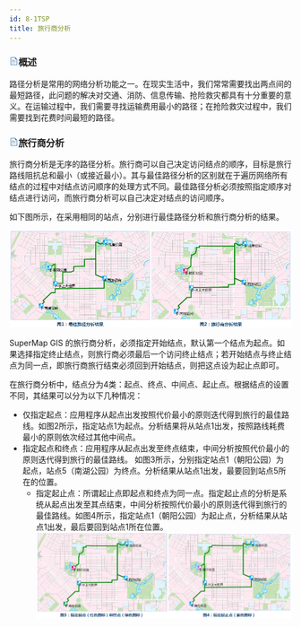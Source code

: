 ```yaml
---
id: 8-1TSP
title: 旅行商分析
---
```

### ![](../img/read.gif)概述

路径分析是常用的网络分析功能之一。在现实生活中，我们常常需要找出两点间的最短路径，此问题的解决对交通、消防、信息传输、抢险救灾都具有十分重要的意义。在运输过程中，我们需要寻找运输费用最小的路径；在抢险救灾过程中，我们需要找到花费时间最短的路径。

### ![](../img/read.gif)旅行商分析

旅行商分析是无序的路径分析。旅行商可以自己决定访问结点的顺序，目标是旅行路线阻抗总和最小（或接近最小）。其与最佳路径分析的区别就在于遍历网络所有结点的过程中对结点访问顺序的处理方式不同。最佳路径分析必须按照指定顺序对结点进行访问，而旅行商分析可以自己决定对结点的访问顺序。

如下图所示，在采用相同的站点，分别进行最佳路径分析和旅行商分析的结果。

![](img/PathAnalystResult.png) 
  
SuperMap GIS 的旅行商分析，必须指定开始结点，默认第一个结点为起点。如果选择指定终止结点，则旅行商必须最后一个访问终止结点；若开始结点与终止结点为同一点，即旅行商旅行结束必须回到开始结点，则把这点设为起止点即可。

在旅行商分析中，结点分为4类：起点、终点、中间点、起止点。根据结点的设置不同，其结果可以分为以下几种情况：

* 仅指定起点：应用程序从起点出发按照代价最小的原则迭代得到旅行的最佳路线。如图2所示，指定站点1为起点。分析结果将从站点1出发，按照路线耗费最小的原则依次经过其他中间点。
* 指定起点和终点：应用程序从起点出发至终点结束，中间分析按照代价最小的原则迭代得到旅行的最佳路线。 如图3所示，分别指定站点1（朝阳公园）为起点，站点5（南湖公园）为终点。分析结果从站点1出发，最要回到站点5所在的位置。
  * 指定起止点：所谓起止点即起点和终点为同一点。指定起止点的分析是系统从起点出发至其点结束，中间分析按照代价最小的原则迭代得到旅行的最佳路线。如图4所示，指定站点1（朝阳公园）为起止点，分析结果从站点1出发，最后要回到站点1所在位置。
![](img/TSPAnalystResult3.png)